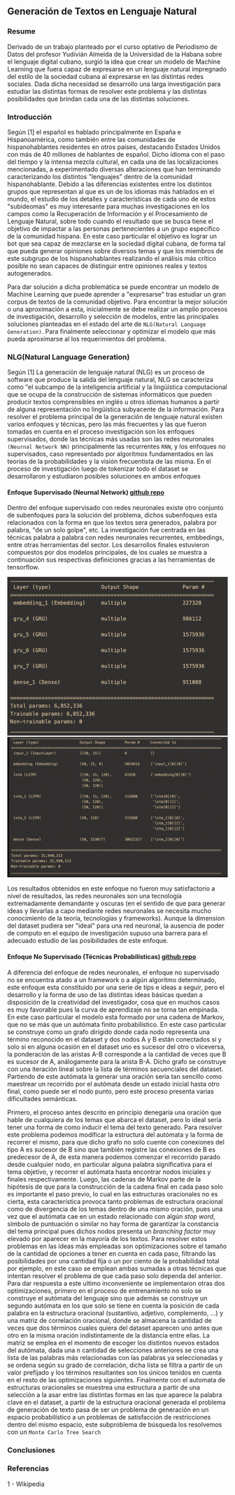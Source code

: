 ## Generación de Textos en Lenguaje Natural

### Resume

Derivado de un trabajo planteado por el curso optativo de Periodismo de Datos del profesor Yudivián Almeida de la Universidad de la Habana sobre el lenguaje digital cubano, surgió la idea que crear un modelo de Machine Learning que fuera capaz de expresarse en un lenguaje natural impregnado del estilo de la sociedad cubana al expresarse en las distintas redes sociales. Dada dicha necesidad se desarrollo una larga investigación para estudiar las distintas formas de resolver este problema y las distintas posibilidades que brindan cada una de las distintas soluciones.

### Introducción

Según [1] el español es hablado principalmente en España e Hispanoamérica, como también entre las comunidades de hispanohablantes residentes en otros países, destacando Estados Unidos con más de 40 millones de hablantes de español. Dicho idioma con el paso del tiempo y la intensa mezcla cultural, en cada una de las localizaciones mencionadas, a experimentado diversas alteraciones que han terminando caracterizando los distintos "lenguajes" dentro de la comunidad hispanohablante. Debido a las diferencias existentes entre los distintos grupos que representan al que es un de los idiomas más hablados en el mundo, el estudio de los detalles y características de cada uno de estos "subideomas" es muy interesante para muchas investigaciones en los campos como la Recuperación de Información y el Procesamiento de Lenguaje Natural, sobre todo cuando el resultado que se busca tiene el objetivo de impactar a las personas pertenecientes a un grupo específico de la comunidad hispana. En este caso particular el objetivo es lograr un bot que sea capaz de mezclarse en la sociedad digital cubana, de forma tal que pueda generar opiniones sobre diversos temas y que los miembros de este subgrupo de los hispanohablantes realizando el análisis más crítico posible no sean capaces de distinguir entre opiniones reales y textos autogenerados.

Para dar solución a dicha problemática se puede encontrar un modelo de Machine Learning que puede aprender a "expresarse" tras estudiar un gran corpus de textos de la comunidad objetivo. Para encontrar la mejor solución o una aproximación a esta, inicialmente se debe realizar un amplio procesos de investigación, desarrollo y selección de modelos, entre las principales soluciones planteadas en el estado del arte de `NLG(Natural Language Generation)`. Para finalmente seleccionar y optimizar el modelo que más pueda aproximarse al los requerimientos del problema.

### NLG(Natural Language Generation)

Según [1] La generación de lenguaje natural (NLG) es un proceso de software que produce la salida del lenguaje natural, NLG se caracteriza como "el subcampo de la inteligencia artificial y la lingüística computacional que se ocupa de la construcción de sistemas informáticos que pueden producir textos comprensibles en inglés u otros idiomas humanos a partir de alguna representación no lingüística subyacente de la información. Para resolver el problema principal de la generación de lenguaje natural existen varios enfoques y técnicas, pero las más frecuentes y las que fueron tomadas en cuenta en el proceso investigación son los enfoques supervisados, donde las técnicas más usadas son las redes neuronales `(Neurnal Network NN)` principalmente las recurrentes `RNN`, y los enfoques no supervisados, caso representado por algoritmos fundamentados en las teorías de la probabilidades y la visión frecuentista de las misma. En el proceso de investigación luego de tokenizar todo el dataset se desarrollaron y estudiaron posibles soluciones en ambos enfoques

#### Enfoque Supervisado (Neurnal Network) [github repo](https://github.com/cuban-digital-language/nlp-rnn-text-generator)

Dentro del enfoque supervisado con redes neuronales existe otro conjunto de subenfoques para la solución del problema, dichos subenfoques esta relacionados con la forma en que los textos sera generados, palabra por palabra, "de un solo golpe", etc. La investigación fue centrada en las técnicas palabra a palabra con redes neuronales recurrentes, embbedings, entre otras herramientas del sector. Los desarrollos finales estuvieron compuestos por dos modelos principales, de los cuales se muestra a continuación sus respectivas definiciones gracias a las herramientas de tensorflow.

![](img/rnn1.png) ![](img/rnn2.png)

Los resultados obtenidos en este enfoque no fueron muy satisfactorio a nivel de resultados, las redes neuronales son una tecnología extremadamente demandante y oscuras (en el sentido de que para generar ideas y llevarlas a capo mediante redes neuronales se necesita mucho conocimiento de la teoría, tecnologías y frameworks). Aunque la dimension del dataset pudiera ser "ideal" para una red neuronal, la ausencia de poder de computo en el equipo de investigación supuso una barrera para el adecuado estudio de las posibilidades de este enfoque.

#### Enfoque No Supervisado (Técnicas Probabilísticas) [github repo](https://github.com/cuban-digital-language/nlp-probabilistic-text-generator)

A diferencia del enfoque de redes neuronales, el enfoque no supervisado no se encuentra atado a un framework o a algún algoritmo determinado, este enfoque esta constituido por una serie de tips e ideas a seguir, pero el desarrollo y la forma de uso de las distintas ideas básicas quedan a disposición de la creatividad del investigador, cosa que en muchos casos es muy favorable pues la curva de aprendizaje no se torna tan empinada. En este caso particular el modelo esta formado por una cadena de Markov, que no se más que un autómata finito probabilístico. En este caso particular se construye como un grafo dirigido donde cada nodo representa una término reconocido en el dataset y dos nodos A y B están conectados si y solo si en alguna ocasión en el dataset uno es sucesor del otro o viceversa, la ponderación de las aristas A-B corresponde a la cantidad de veces que B es sucesor de A, análogamente para la arista B-A. Dicho grafo se construye con una iteración lineal sobre la lista de términos secuenciales del dataset. Partiendo de este autómata la generar una oración seria tan sencillo como maestrear un recorrido por el autómata desde un estado inicial hasta otro final, como puede ser el nodo punto, pero este proceso presenta varias dificultades semánticas.

Primero, el proceso antes descrito en principio denegaría una oración que hable de cualquiera de los temas que abarca el dataset, pero lo ideal sería tener una forma de como inducir el tema del texto generado. Para resolver este problema podemos modificar la estructura del autómata y la forma de recorrer el mismo, para que dicho grafo no solo cuente con conexiones del tipo A es sucesor de B sino que también registre las conexiones de B es predecesor de A, de esta manera podemos comenzar el recorrido parado desde cualquier nodo, en particular alguna palabra significativa para el tema objetivo, y recorrer el autómata hasta encontrar nodos iniciales y finales respectivamente. Luego, las cadenas de Markov parte de la hipótesis de que para la construcción de la cadena final en cada paso solo es importante el paso previo, lo cual en las estructuras oracionales no es cierta, esta característica provoca tanto problemas de estructura oracional como de divergencia de los temas dentro de una mismo oración, pues una vez que el autómata cae en un estado relacionado con algún _stop word_, símbolo de puntuación o similar no hay forma de garantizar la constancia del tema principal pues dichos nodos presenta un _branching factor_ muy elevado por aparecer en la mayoría de los textos. Para resolver estos problemas en las ideas más empleadas son optimizaciones sobre el tamaño de la cantidad de opciones a tener en cuenta en cada paso, filtrando las posibilidades por una cantidad fija o un por ciento de la probabilidad total por ejemplo, en este caso se emplean ambas sumadas a otras técnicas que intentan resolver el problema de que cada paso solo dependa del anterior. Para dar respuesta a este ultimo inconveniente se implementaron otras dos optimizaciones, primero en el proceso de entrenamiento no solo se construye el autómata del lenguaje sino que además se construye un segundo autómata en los que solo se tiene en cuenta la posición de cada palabra en la estructura oracional (sustantivo, adjetivo, complemento, ...) y una matriz de correlación oracional, donde se almacena la cantidad de veces que dos términos cuales quiera del dataset aparecen uno antes que otro en la misma oración indistintamente de la distancia entre ellas. La matriz se emplea en el momento de escoger los distintos nuevos estados del autómata, dada una n cantidad de selecciones anteriores se crea una lista de las palabras más relacionadas con las palabras ya seleccionadas y se ordena según su grado de correlación, dicha lista se filtra a partir de un valor prefijado y los términos resultantes son los únicos tenidos en cuenta en el resto de las optimizaciones siguientes. Finalmente con el automata de estructuras oracionales se muestrea una estructura a partir de una selección a la asar entre las distintas formas en las que aparece la palabra clave en el dataset, a partir de la estructura oracional generada el problema de generación de texto pasa de ser un problema de generación en un espacio probabilístico a un problemas de satisfacción de restricciones dentro del mismo espacio, este subproblema de búsqueda los resolvemos con un `Monte Carlo Tree Search`

### Conclusiones

### Referencias

1 - Wikipedia
